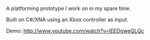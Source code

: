 A platforming prototype I work on in my spare time.

Built on C#/XNA using an Xbox controller as input.

Demo: http://www.youtube.com/watch?v=lEEDgweQLQc
